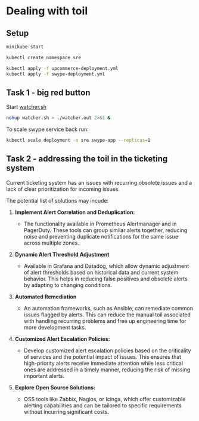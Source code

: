 # Dealing with toil

## Setup

```sh
minikube start
```

```sh
kubectl create namespace sre
```

```sh
kubectl apply -f upcommerce-deployment.yml
kubectl apply -f swype-deployment.yml
```

## Task 1 - big red button

Start [watcher.sh](watcher.sh)

```sh
nohup watcher.sh > ./watcher.out 2>&1 &
```

To scale swype service back run:

```sh
kubectl scale deployment -n sre swype-app --replicas=1
```

## Task 2 - addressing the toil in the ticketing system

Current ticketing system has an issues with recurring obsolete issues and a lack of clear prioritization for incoming issues.

The potential list of solutions may incude:

1. **Implement Alert Correlation and Deduplication:**

   - The functionality available in Prometheus Alertmanager and in PagerDuty. These tools can group similar alerts together, reducing noise and preventing duplicate notifications for the same issue across multiple zones.

1. **Dynamic Alert Threshold Adjustment**

   - Available in Grafana and Datadog, which allow dynamic adjustment of alert thresholds based on historical data and current system behavior. This helps in reducing false positives and obsolete alerts by adapting to changing conditions.

1. **Automated Remediation**

   - An automation frameworks, such as Ansible, can remediate common issues flagged by alerts. This can reduce the manual toil associated with handling recurring problems and free up engineering time for more development tasks.

1. **Customized Alert Escalation Policies:**

   - Develop customized alert escalation policies based on the criticality of services and the potential impact of issues. This ensures that high-priority alerts receive immediate attention while less critical ones are addressed in a timely manner, reducing the risk of missing important alerts.

1. **Explore Open Source Solutions:**

   - OSS tools like Zabbix, Nagios, or Icinga, which offer customizable alerting capabilities and can be tailored to specific requirements without incurring significant costs.
